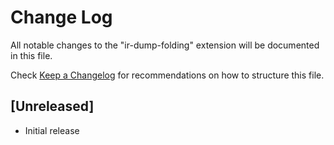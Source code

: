 # Change Log

All notable changes to the "ir-dump-folding" extension will be documented in this file.

Check [Keep a Changelog](http://keepachangelog.com/) for recommendations on how to structure this file.

## [Unreleased]

- Initial release